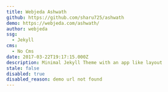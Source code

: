 ```yaml
---
title: Webjeda Ashwath
github: https://github.com/sharu725/ashwath
demo: https://webjeda.com/ashwath/
author: webjeda
ssg:
  - Jekyll
cms:
  - No Cms
date: 2017-03-22T19:17:15.000Z
description: Minimal Jekyll Theme with an app like layout
stale: false
disabled: true
disabled_reason: demo url not found
---
```

